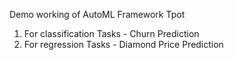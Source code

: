 Demo working of AutoML Framework Tpot
1) For classification Tasks -  Churn Prediction
2) For regression Tasks - Diamond Price Prediction
